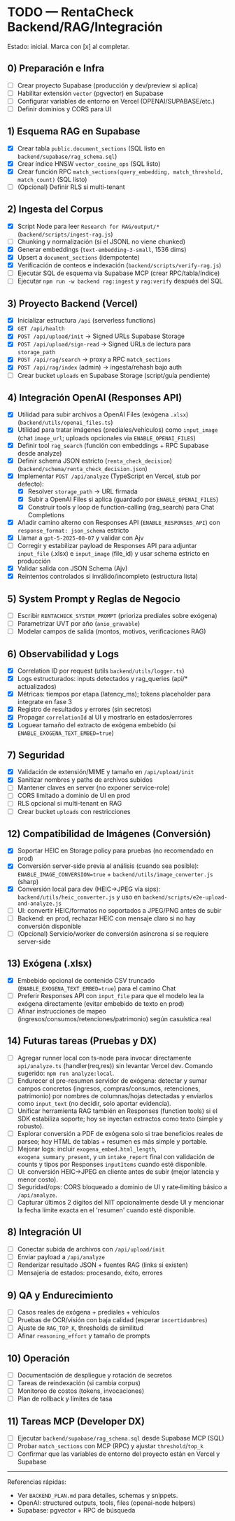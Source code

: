 # TODO — RentaCheck Backend/RAG/Integración

Estado: inicial. Marca con [x] al completar.

## 0) Preparación e Infra
- [ ] Crear proyecto Supabase (producción y dev/preview si aplica)
- [ ] Habilitar extensión `vector` (pgvector) en Supabase
- [ ] Configurar variables de entorno en Vercel (OPENAI/SUPABASE/etc.)
- [ ] Definir dominios y CORS para UI

## 1) Esquema RAG en Supabase
- [x] Crear tabla `public.document_sections` (SQL listo en `backend/supabase/rag_schema.sql`)
- [x] Crear índice HNSW `vector_cosine_ops` (SQL listo)
- [x] Crear función RPC `match_sections(query_embedding, match_threshold, match_count)` (SQL listo)
- [ ] (Opcional) Definir RLS si multi-tenant

## 2) Ingesta del Corpus
- [x] Script Node para leer `Research for RAG/output/*` (`backend/scripts/ingest-rag.js`)
- [ ] Chunking y normalización (si el JSONL no viene chunked)
- [x] Generar embeddings (`text-embedding-3-small`, 1536 dims)
- [x] Upsert a `document_sections` (idempotente)
- [x] Verificación de conteos e indexación (`backend/scripts/verify-rag.js`)
 - [ ] Ejecutar SQL de esquema vía Supabase MCP (crear RPC/tabla/índice)
 - [ ] Ejecutar `npm run -w backend rag:ingest` y `rag:verify` después del SQL

## 3) Proyecto Backend (Vercel)
- [x] Inicializar estructura `/api` (serverless functions)
- [x] `GET /api/health`
- [x] `POST /api/upload/init` → Signed URLs Supabase Storage
- [x] `POST /api/upload/sign-read` → Signed URLs de lectura para `storage_path`
- [x] `POST /api/rag/search` → proxy a RPC `match_sections`
- [x] `POST /api/rag/index` (admin) → ingesta/rehash bajo auth
- [ ] Crear bucket `uploads` en Supabase Storage (script/guía pendiente)

## 4) Integración OpenAI (Responses API)
- [x] Utilidad para subir archivos a OpenAI Files (exógena `.xlsx`) (`backend/utils/openai_files.ts`)
- [x] Utilidad para tratar imágenes (prediales/vehículos) como `input_image` (chat `image_url`; uploads opcionales via `ENABLE_OPENAI_FILES`)
 - [x] Definir tool `rag_search` (función con embeddings + RPC Supabase desde analyze)
- [x] Definir schema JSON estricto (`renta_check_decision`) (`backend/schema/renta_check_decision.json`)
- [x] Implementar `POST /api/analyze` (TypeScript en Vercel, stub por defecto):
  - [x] Resolver `storage_path` → URL firmada
  - [x] Subir a OpenAI Files si aplica (guardado por `ENABLE_OPENAI_FILES`)
  - [x] Construir tools y loop de function-calling (rag_search) para Chat Completions
- [x] Añadir camino alterno con Responses API (`ENABLE_RESPONSES_API`) con `response_format: json_schema` estricto
- [x] Llamar a `gpt-5-2025-08-07` y validar con Ajv
 - [ ] Corregir y estabilizar payload de Responses API para adjuntar `input_file` (.xlsx) e `input_image` (file_id) y usar schema estricto en producción
  - [x] Validar salida con JSON Schema (Ajv)
  - [x] Reintentos controlados si inválido/incompleto (estructura lista)

## 5) System Prompt y Reglas de Negocio
- [ ] Escribir `RENTACHECK_SYSTEM_PROMPT` (prioriza prediales sobre exógena)
- [ ] Parametrizar UVT por año (`anio_gravable`)
- [ ] Modelar campos de salida (montos, motivos, verificaciones RAG)

## 6) Observabilidad y Logs
- [x] Correlation ID por request (utils `backend/utils/logger.ts`)
- [x] Logs estructurados: inputs detectados y rag_queries (api/* actualizados)
- [x] Métricas: tiempos por etapa (latency_ms); tokens placeholder para integrate en fase 3
- [x] Registro de resultados y errores (sin secretos)
- [x] Propagar `correlationId` al UI y mostrarlo en estados/errores
 - [x] Loguear tamaño del extracto de exógena embebido (si `ENABLE_EXOGENA_TEXT_EMBED=true`)

## 7) Seguridad
- [x] Validación de extensión/MIME y tamaño en `/api/upload/init`
- [x] Sanitizar nombres y paths de archivos subidos
- [ ] Mantener claves en server (no exponer service-role)
- [ ] CORS limitado a dominio de UI en prod
- [ ] RLS opcional si multi-tenant en RAG
- [ ] Crear bucket `uploads` con restricciones

## 12) Compatibilidad de Imágenes (Conversión)
- [x] Soportar HEIC en Storage policy para pruebas (no recomendado en prod)
- [x] Conversión server-side previa al análisis (cuando sea posible): `ENABLE_IMAGE_CONVERSION=true` + `backend/utils/image_converter.js` (sharp)
- [x] Conversión local para dev (HEIC→JPEG vía sips): `backend/utils/heic_converter.js` y uso en `backend/scripts/e2e-upload-and-analyze.js`
- [ ] UI: convertir HEIC/formatos no soportados a JPEG/PNG antes de subir
- [ ] Backend: en prod, rechazar HEIC con mensaje claro si no hay conversión disponible
- [ ] (Opcional) Servicio/worker de conversión asíncrona si se requiere server-side

## 13) Exógena (.xlsx)
- [x] Embebido opcional de contenido CSV truncado (`ENABLE_EXOGENA_TEXT_EMBED=true`) para el camino Chat
- [ ] Preferir Responses API con `input_file` para que el modelo lea la exógena directamente (evitar embebido de texto en prod)
- [ ] Afinar instrucciones de mapeo (ingresos/consumos/retenciones/patrimonio) según casuística real

## 14) Futuras tareas (Pruebas y DX)
- [ ] Agregar runner local con ts-node para invocar directamente `api/analyze.ts` (handler(req,res)) sin levantar Vercel dev. Comando sugerido: `npm run analyze:local`.
- [ ] Endurecer el pre-resumen servidor de exógena: detectar y sumar campos concretos (ingresos, compras/consumos, retenciones, patrimonio) por nombres de columnas/hojas detectadas y enviarlos como `input_text` (no decidir, solo aportar evidencia).
- [ ] Unificar herramienta RAG también en Responses (function tools) si el SDK estabiliza soporte; hoy se inyectan extractos como texto (simple y robusto).
- [ ] Explorar conversión a PDF de exógena solo si trae beneficios reales de parseo; hoy HTML de tablas + resumen es más simple y portable.
- [ ] Mejorar logs: incluir `exogena_embed.html_length`, `exogena_summary_present`, y un `intake_report` final con validación de counts y tipos por Responses `inputItems` cuando esté disponible.
- [ ] UI: conversión HEIC→JPEG en cliente antes de subir (mejor latencia y menor costo).
- [ ] Seguridad/ops: CORS bloqueado a dominio de UI y rate‑limiting básico a `/api/analyze`.
- [ ] Capturar últimos 2 dígitos del NIT opcionalmente desde UI y mencionar la fecha límite exacta en el 'resumen' cuando esté disponible.

## 8) Integración UI
- [ ] Conectar subida de archivos con `/api/upload/init`
- [ ] Enviar payload a `/api/analyze`
- [ ] Renderizar resultado JSON + fuentes RAG (links si existen)
- [ ] Mensajería de estados: procesando, éxito, errores

## 9) QA y Endurecimiento
- [ ] Casos reales de exógena + prediales + vehículos
- [ ] Pruebas de OCR/visión con baja calidad (esperar `incertidumbres`)
- [ ] Ajuste de `RAG_TOP_K`, thresholds de similitud
- [ ] Afinar `reasoning_effort` y tamaño de prompts

## 10) Operación
- [ ] Documentación de despliegue y rotación de secretos
- [ ] Tareas de reindexación (si cambia corpus)
- [ ] Monitoreo de costos (tokens, invocaciones)
- [ ] Plan de rollback y límites de tasa

## 11) Tareas MCP (Developer DX)
- [ ] Ejecutar `backend/supabase/rag_schema.sql` desde Supabase MCP (SQL)
- [ ] Probar `match_sections` con MCP (RPC) y ajustar `threshold`/`top_k`
- [ ] Confirmar que las variables de entorno del proyecto están en Vercel y Supabase

---

Referencias rápidas:
- Ver `BACKEND_PLAN.md` para detalles, schemas y snippets.
- OpenAI: structured outputs, tools, files (openai-node helpers)
- Supabase: pgvector + RPC de búsqueda
